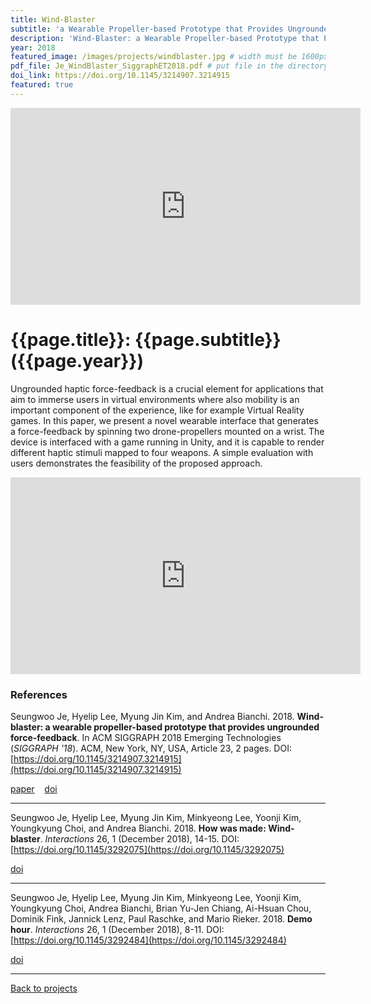 ```yaml
---
title: Wind-Blaster
subtitle: 'a Wearable Propeller-based Prototype that Provides Ungrounded Force-Feedback'
description: 'Wind-Blaster: a Wearable Propeller-based Prototype that Provides Ungrounded Force-Feedback'
year: 2018
featured_image: /images/projects/windblaster.jpg # width must be 1600px
pdf_file: Je_WindBlaster_SiggraphET2018.pdf # put file in the directory FILES
doi_link: https://doi.org/10.1145/3214907.3214915
featured: true
---
```


<!--
<div class="gallery" data-columns="1">
	<img src="/images/projects/example.jpg">
	<img src="/images/projects/example.jpg">
	<img src="/images/projects/example.jpg">
</div>
 -->

<iframe width="560" height="315" src="https://www.youtube.com/embed/hCk0v8-pl20" frameborder="0" allow="accelerometer; autoplay; encrypted-media; gyroscope; picture-in-picture" allowfullscreen></iframe>

<!-- DO NOT CHANGE MANUALLY -->

# {{page.title}}: {{page.subtitle}} ({{page.year}})

Ungrounded haptic force-feedback is a crucial element for applications that aim to immerse users in virtual environments where also mobility is an important component of the experience, like for example Virtual Reality games. In this paper, we present a novel wearable interface that generates a force-feedback by spinning two drone-propellers mounted on a wrist. The device is interfaced with a game running in Unity, and it is capable to render different haptic stimuli mapped to four weapons. A simple evaluation with users demonstrates the feasibility of the proposed approach.

<iframe width="560" height="315" src="https://www.youtube.com/embed/FIdx4W9sazk" frameborder="0" allow="accelerometer; autoplay; encrypted-media; gyroscope; picture-in-picture" allowfullscreen></iframe>

### References

Seungwoo Je, Hyelip Lee, Myung Jin Kim, and Andrea Bianchi. 2018. **Wind-blaster: a wearable propeller-based prototype that provides ungrounded force-feedback**. In ACM SIGGRAPH 2018 Emerging Technologies (_SIGGRAPH '18_). ACM, New York, NY, USA, Article 23, 2 pages. DOI: [https://doi.org/10.1145/3214907.3214915](https://doi.org/10.1145/3214907.3214915)

<!-- DO NOT CHANGE MANUALLY -->

<a href="{{ site.url }}/files/{{ page.year }}/{{ page.pdf_file }}" target="_blank">paper</a>&nbsp;&nbsp;&nbsp;
<a href="{{ page.doi_link }}" target="_blank">doi</a>

---

Seungwoo Je, Hyelip Lee, Myung Jin Kim, Minkyeong Lee, Yoonji Kim, Youngkyung Choi, and Andrea Bianchi. 2018. **How was made: Wind-blaster**. _Interactions_ 26, 1 (December 2018), 14-15. DOI: [https://doi.org/10.1145/3292075](https://doi.org/10.1145/3292075)

<!-- DO NOT CHANGE MANUALLY -->

<a href="https://doi.org/10.1145/3292075" target="_blank">doi</a>

---

Seungwoo Je, Hyelip Lee, Myung Jin Kim, Minkyeong Lee, Yoonji Kim, Youngkyung Choi, Andrea Bianchi, Brian Yu-Jen Chiang, Ai-Hsuan Chou, Dominik Fink, Jannick Lenz, Paul Raschke, and Mario Rieker. 2018. **Demo hour**. _Interactions_ 26, 1 (December 2018), 8-11. DOI: [https://doi.org/10.1145/3292484](https://doi.org/10.1145/3292484)

<!-- DO NOT CHANGE MANUALLY -->

<a href="https://doi.org/10.1145/3292484" target="_blank">doi</a>

---

<a href="/index.html" class="button button--large">Back to projects</a>
